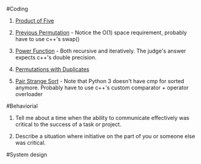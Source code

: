 #Coding

1. [Product of Five](https://csacademy.com/contest/interview-archive/task/product-of-five/)

2. [Previous Permutation](https://csacademy.com/contest/interview-archive/task/previous-permutation/) - Notice the O(1) space requirement, probably have to use c++'s swap()

3. [Power Function](https://csacademy.com/contest/interview-archive/task/power-function/) - Both recursive and iteratively. The judge's answer expects c++'s double precision.

4. [Permutations with Duplicates](https://csacademy.com/contest/interview-archive/task/permutations-with-duplicates/)

5. [Pair Strange Sort](https://csacademy.com/contest/interview-archive/task/pair-strange-sort/) - Note that Python 3 doesn't have cmp for sorted anymore. Probably have to use c++'s custom comparator + operator overloader

#Behaviorial

1. Tell me about a time when the ability to communicate effectively was critical to the success of a task or project.

2. Describe a situation where initiative on the part of you or someone else was critical.

#System design

